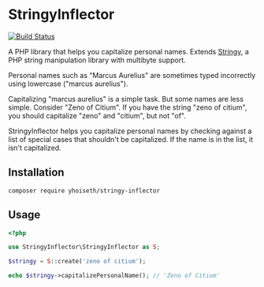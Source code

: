 # StringyInflector
[![Build Status](https://travis-ci.org/yhoiseth/StringyInflector.svg?branch=master)](https://travis-ci.org/yhoiseth/StringyInflector)

A PHP library that helps you capitalize personal names. Extends [Stringy](https://github.com/danielstjules/Stringy), a PHP string manipulation library with multibyte support.

Personal names such as "Marcus Aurelius" are sometimes typed incorrectly using lowercase ("marcus aurelius").

Capitalizing "marcus aurelius" is a simple task. But some names are less simple. Consider "Zeno of Citium". If you have the string "zeno of citium", you should capitalize "zeno" and "citium", but not "of".

StringyInflector helps you capitalize personal names by checking against a list of special cases that shouldn't be capitalized. If the name is in the list, it isn't capitalized.

 
## Installation
```shell
composer require yhoiseth/stringy-inflector
```

## Usage
```php
<?php

use StringyInflector\StringyInflector as S;

$stringy = S::create('zeno of citium');

echo $stringy->capitalizePersonalName(); // 'Zeno of Citium'
```
